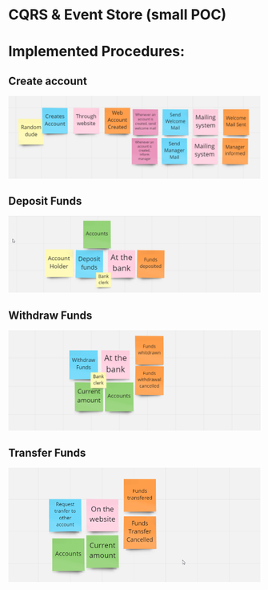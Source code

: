 # CQRS & Event Store (small POC)

# Implemented Procedures:

## Create account
![CreateAccount](assets/CreateAccountProcedure.png)

## Deposit Funds
![Deposit Funds](assets/DepositFundsProcedure.png)

## Withdraw Funds
![Withdraw Funds](assets/WithdrawfundsProcedure.png)

## Transfer Funds
![Transfer Funds](assets/TransferFundsProcedure.png)
